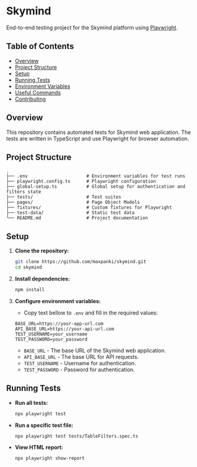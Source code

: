 # Skymind

End-to-end testing project for the Skymind platform using [Playwright](https://playwright.dev/).

## Table of Contents

- [Overview](#overview)
- [Project Structure](#project-structure)
- [Setup](#setup)
- [Running Tests](#running-tests)
- [Environment Variables](#environment-variables)
- [Useful Commands](#useful-commands)
- [Contributing](#contributing)

## Overview

This repository contains automated tests for Skymind web application. The tests are written in TypeScript and use Playwright for browser automation.

## Project Structure

```
.
├── .env                      # Environment variables for test runs
├── playwright.config.ts      # Playwright configuration
├── global-setup.ts           # Global setup for authentication and filters state
├── tests/                    # Test suites
├── pages/                    # Page Object Models
├── fixtures/                 # Custom fixtures for Playwright
├── test-data/                # Static test data
└── README.md                 # Project documentation
```

## Setup

1. **Clone the repository:**
   ```sh
   git clone https://github.com/maxpanki/skymind.git
   cd skymind
   ```

2. **Install dependencies:**
   ```sh
   npm install
   ```

3. **Configure environment variables:**
    - Copy text bellow to `.env` and fill in the required values:
     ```
     BASE_URL=https://your-app-url.com
     API_BASE_URL=https://your-api-url.com
     TEST_USERNAME=your_username
     TEST_PASSWORD=your_password
     ```
    - `BASE_URL` - The base URL of the Skymind web application.
    - `API_BASE_URL` - The base URL for API requests.
    - `TEST_USERNAME` - Username for authentication.
    - `TEST_PASSWORD` - Password for authentication.

## Running Tests

- **Run all tests:**
  ```sh
  npx playwright test
  ```

- **Run a specific test file:**
  ```sh
  npx playwright test tests/TableFilters.spec.ts
  ```

- **View HTML report:**
  ```sh
  npx playwright show-report
  ```
